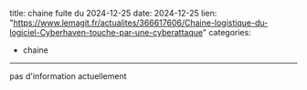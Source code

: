  
title: chaine fuite du 2024-12-25
date: 2024-12-25
lien: "https://www.lemagit.fr/actualites/366617606/Chaine-logistique-du-logiciel-Cyberhaven-touche-par-une-cyberattaque"
categories:
  - chaine
---

pas d'information actuellement

